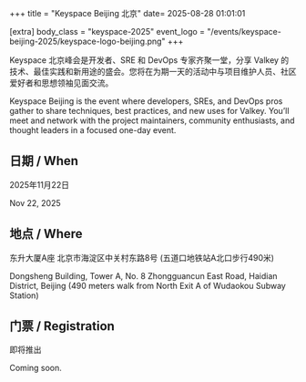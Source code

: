 +++
title = "Keyspace Beijing 北京"
date= 2025-08-28 01:01:01

[extra]
body_class = "keyspace-2025"
event_logo = "/events/keyspace-beijing-2025/keyspace-logo-beijing.png"
+++

Keyspace 北京峰会是开发者、SRE 和 DevOps 专家齐聚一堂，分享 Valkey 的技术、最佳实践和新用途的盛会。您将在为期一天的活动中与项目维护人员、社区爱好者和思想领袖见面交流。

Keyspace Beijing is the event where developers, SREs, and DevOps pros gather to share techniques, best practices, and new uses for Valkey. You’ll meet and network with the project maintainers, community enthusiasts, and thought leaders in a focused one-day event.

## 日期 / When

2025年11月22日

Nov 22, 2025

## 地点 / Where

东升大厦A座 北京市海淀区中关村东路8号
(五道口地铁站A北口步行490米)

Dongsheng Building, Tower A, No. 8 Zhongguancun East Road, Haidian District, Beijing (490 meters walk from North Exit A of Wudaokou Subway Station)

## 门票 / Registration

即将推出

Coming soon.
